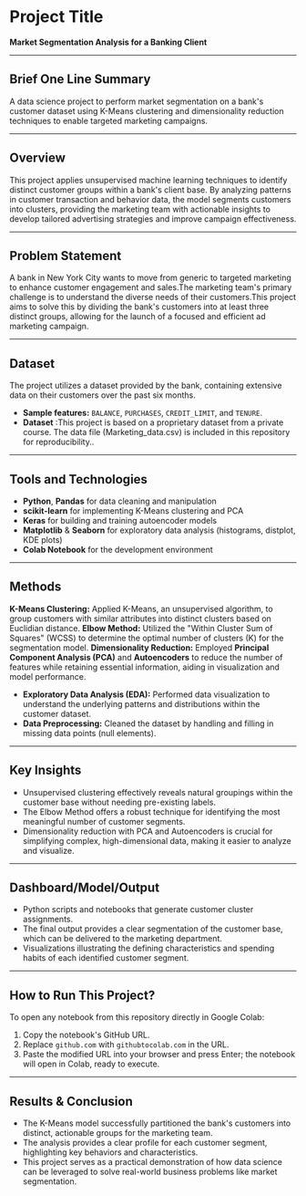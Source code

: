 # Project Title

**Market Segmentation Analysis for a Banking Client**

***

## Brief One Line Summary

A data science project to perform market segmentation on a bank's customer dataset using K-Means clustering and dimensionality reduction techniques to enable targeted marketing campaigns.

***

## Overview

This project applies unsupervised machine learning techniques to identify distinct customer groups within a bank's client base. By analyzing patterns in customer transaction and behavior data, the model segments customers into clusters, providing the marketing team with actionable insights to develop tailored advertising strategies and improve campaign effectiveness.

***

## Problem Statement

A bank in New York City wants to move from generic to targeted marketing to enhance customer engagement and sales.The marketing team's primary challenge is to understand the diverse needs of their customers.This project aims to solve this by dividing the bank's customers into at least three distinct groups, allowing for the launch of a focused and efficient ad marketing campaign.

***

## Dataset

The project utilizes a dataset provided by the bank, containing extensive data on their customers over the past six months.

* **Sample features:** `BALANCE`, `PURCHASES`, `CREDIT_LIMIT`, and `TENURE`.
* **Dataset** :This project is based on a proprietary dataset from a private course. The data file (Marketing_data.csv) is included in this repository for reproducibility..

***

## Tools and Technologies

* **Python**, **Pandas** for data cleaning and manipulation
* **scikit-learn** for implementing K-Means clustering and PCA
* **Keras** for building and training autoencoder models
* **Matplotlib** & **Seaborn** for exploratory data analysis (histograms, distplot, KDE plots)
* **Colab Notebook** for the development environment

***

## Methods

**K-Means Clustering:** Applied K-Means, an unsupervised algorithm, to group customers with similar attributes into distinct clusters based on Euclidian distance.
**Elbow Method:** Utilized the "Within Cluster Sum of Squares" (WCSS) to determine the optimal number of clusters (K) for the segmentation model.
**Dimensionality Reduction:** Employed **Principal Component Analysis (PCA)** and **Autoencoders** to reduce the number of features while retaining essential information, aiding in visualization and model performance.
* **Exploratory Data Analysis (EDA):** Performed data visualization to understand the underlying patterns and distributions within the customer dataset.
* **Data Preprocessing:** Cleaned the dataset by handling and filling in missing data points (null elements).

***

## Key Insights

* Unsupervised clustering effectively reveals natural groupings within the customer base without needing pre-existing labels.
* The Elbow Method offers a robust technique for identifying the most meaningful number of customer segments.
* Dimensionality reduction with PCA and Autoencoders is crucial for simplifying complex, high-dimensional data, making it easier to analyze and visualize.

***

## Dashboard/Model/Output

* Python scripts and notebooks that generate customer cluster assignments.
* The final output provides a clear segmentation of the customer base, which can be delivered to the marketing department.
* Visualizations illustrating the defining characteristics and spending habits of each identified customer segment.

***

## How to Run This Project?

To open any notebook from this repository directly in Google Colab:
1.  Copy the notebook's GitHub URL.
2.  Replace `github.com` with `githubtocolab.com` in the URL.
3.  Paste the modified URL into your browser and press Enter; the notebook will open in Colab, ready to execute.

***

## Results & Conclusion

* The K-Means model successfully partitioned the bank's customers into distinct, actionable groups for the marketing team.
* The analysis provides a clear profile for each customer segment, highlighting key behaviors and characteristics.
* This project serves as a practical demonstration of how data science can be leveraged to solve real-world business problems like market segmentation.
